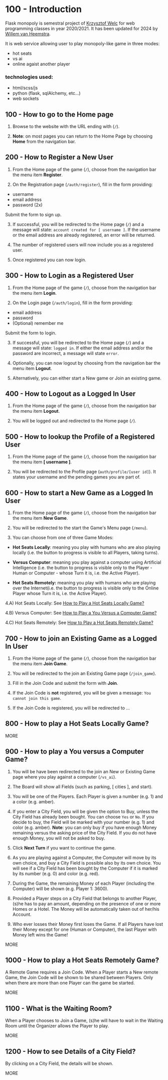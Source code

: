 # 100 - Introduction

Flask monopoly is semestral project of [Krzysztof Welc](https://github.com/KrzysztofWelc) for web programming classes in year 2020/2021. It has been updated for 2024 by [Willem van Heemstra](https://github.com/wvanheemstra).

It is web service allowing user to play monopoly-like game in three modes:
- hot seats
- vs ai
- online agaist another player

### technologies used:
- html/scss/js
- python (flask, sqlAlchemy, etc...)
- web sockets

## 100 - How to go to the Home page

1) Browse to the website with the URL ending with (```/```).

2) **Note**: on most pages you can return to the Home Page by choosing **Home** from the navigation bar.

## 200 - How to Register a New User

1) From the Home page of the game (```/```), choose from the navigation bar the menu item **Register**.

2) On the Registration page (```/auth/register```), fill in the form providing:

- username
- email address
- password (2x)

Submit the form to sign up.

3) If successful, you will be redirected to the Home page (```/```) and a message will state: ```account created for [ username ]```. If the username or the email address are already registered, an error will be returned.

4) The number of registered users will now include you as a registered user.

5) Once registered you can now login.

## 300 - How to Login as a Registered User

1) From the Home page of the game (```/```), choose from the navigation bar the menu item **Login**.

2) On the Login page (```/auth/login```), fill in the form providing:

- email address
- password
- (Optional) remember me

Submit the form to login.

3) If successful, you will be redirected to the Home page (```/```) and a message will state: ```logged in```. If either the email address and/or the password are incorrect, a message will state ```error```.

4) Optionally, you can now logout by choosing from the navigation bar the menu item **Logout**.

5) Alternatively, you can either start a New game or Join an existing game.

## 400 - How to Logout as a Logged In User

1) From the Home page of the game (```/```), choose from the navigation bar the menu item **Logout**.

2) You will be logged out and redirected to the Home page (```/```).

## 500 - How to lookup the Profile of a Registered User

1) From the Home page of the game (```/```), choose from the navigation bar the menu item **[ username ]**.

2) You will be redirected to the Profile page (```auth/profile/[user id]```). It states your username and the pending games you are part of.

## 600 - How to start a New Game as a Logged In User

1) From the Home page of the game (```/```), choose from the navigation bar the menu item **New Game**.

2) You will be redirected to the start the Game's Menu page (```/menu```).

3) You can choose from one of three Game Modes:

- **Hot Seats Locally**: meaning you play with humans who are also playing locally (i.e. the button to progress is visible to all Players, taking turns).

- **Versus Computer**: meaning you play against a computer using Artificial Intelligence (i.e. the button to progress is visible only to the Player - Human or Computer - whose Turn it is, i.e. the Active Player).

- **Hot Seats Remotely:** meaning you play with humans who are playing over the Internet(i.e. the button to progress is visible only to the Online Player whose Turn it is, i.e. the Active Player).

4.A) Hot Seats Locally: See [How to Play a Hot Seats Locally Game?](#800---how-to-play-a-hot-seats-locally-game)

4.B) Versus Computer: See [How to Play a You Versus a Computer Game?](#900---how-to-play-a-you-versus-a-computer-game)

4.C) Hot Seats Remotely: See [How to Play a Hot Seats Remotely Game?](#1000---how-to-play-a-hot-seats-remotely-game)

## 700 - How to join an Existing Game as a Logged In User

1) From the Home page of the game (```/```), choose from the navigation bar the menu item **Join Game**.

2) You will be redirected to the join an Existing Game page (```/join_game```). 

3) Fill in the Join Code and submit the form with **Join**.

4) If the Join Code is **not** registered, you will be given a message: ```You cannot join this game```.

5) If the Join Code is registered, you will be redirected to ...

## 800 - How to play a Hot Seats Locally Game?

MORE

## 900 - How to play a You versus a Computer Game?

1) You will be have been redirected to the join an New or Existing Game page where you play against a computer (```/vs_ai```).

2) The Board will show all Fields (such as parking, [ cities ], and start).

3) You will be one of the Players. Each Player is given a number (e.g. 1) and a color (e.g. amber).

4) If you enter a City Field, you will be given the option to Buy, unless the City Field has already been bought. You can choose ```Yes``` or ```No```. If you decide to buy, the Field will be marked with your number (e.g. 1) and color (e.g. amber). **Note**: you can only buy if you have enough Money remaining versus the asking price of the City Field. If you do not have enough Money, you will not be asked to buy.

5) Click **Next Turn** if you want to continue the game.

6) As you are playing against a Computer, the Computer will move by its own choice, and buy a City Field is possible also by its own choice. You will see if a City Field has been bought by the Computer if it is marked by its number (e.g. 0) and color (e.g. red).

7) During the Game, the remaining Money of each Player (including the Computer) will be shown (e.g. Player 1: 3600).

8) Provided a Player steps on a City Field that belongs to another Player, (s)he has to pay an amount, depending on the presence of one or more Homes or a Hotel. The Money will be automatically taken out of her/his Account.

9) Who ever losses their Money first loses the Game. If all Players have lost their Money except for one (Human or Computer), the last Player with Money left wins the Game!

MORE

## 1000 - How to play a Hot Seats Remotely Game?

A Remote Game requires a Join Code. When a Player starts a New remote Game, the Join Code will be shown to be shared between Players. Only when there are more than one Player can the game be started.

MORE

## 1100 - What is the Waiting Room?

When a Player chooses to Join a Game, (s)he will have to wait in the Waiting Room until the Organizer allows the Player to play.

MORE

## 1200 - How to see Details of a City Field?

By clicking on a City Field, the details will be shown.

MORE